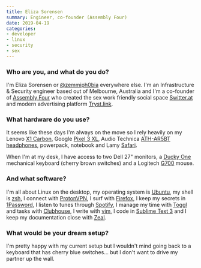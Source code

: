 ```yaml
---
title: Eliza Sorensen
summary: Engineer, co-founder (Assembly Four) 
date: 2019-04-19
categories:
- developer 
- linux
- security
- sex
---
```


### Who are you, and what do you do?

I'm Eliza Sorensen or [@zemmiph0bia](https://twitter.com/zemmiph0bia "Eliza's Twitter account.") everywhere else. I'm an Infrastructure & Security engineer based out of Melbourne, Australia and I'm a co-founder of [Assembly Four](https://assemblyfour.com/ "A sex worker and technologist collective.") who created the sex work friendly social space [Switter.at](https://switter.at/ "A sex worker-friendly Mastodon service (possibly NSFW).") and modern advertising platform [Tryst.link](https://tryst.link/ "An escorts advertising platform (possibly NSFW).").

### What hardware do you use?

It seems like these days I'm always on the move so I rely heavily on my Lenovo [X1 Carbon][thinkpad-x1-carbon], Google [Pixel 3 XL][pixel-3-xl], Audio Technica [ATH-AR5BT headphones][ath-ar5bt], powerpack, notebook and Lamy [Safari][safari-rollerball].

When I'm at my desk, I have access to two Dell 27" monitors, a [Ducky One][ducky-one] mechanical keyboard (cherry brown switches) and a Logitech [G700][wireless-gaming-mouse-g700] mouse.

### And what software?

I'm all about Linux on the desktop, my operating system is [Ubuntu][], my shell is [zsh][], I connect with [ProtonVPN][], I surf with [Firefox][], I keep my secrets in [1Password][], I listen to tunes through [Spotify][], I manage my time with [Toggl][] and tasks with [Clubhouse][], I write with [vim][], I code in [Sublime Text 3][sublime-text] and I keep my documentation close with [Zeal][]. 

### What would be your dream setup?

I'm pretty happy with my current setup but I wouldn't mind going back to a keyboard that has cherry blue switches... but I don't want to drive my partner up the wall.

[1password]: https://1password.com "Password management software for Mac OS X."
[ath-ar5bt]: http://web.archive.org/web/20211021053346/https://sea.audio-technica.com/products/headphones/lifestyle/all-earphones/ath-ar5bt "On-ear wireless headphones."
[clubhouse]: https://www.shortcut.com:443/ "A project managment software service."
[ducky-one]: http://web.archive.org/web/20220707141904/https://www.duckychannel.com.tw/page-en/ducky-one/ "A mechanical keyboard."
[firefox]: https://www.mozilla.org/en-US/firefox/new/ "A cross-platform open-source web browser."
[pixel-3-xl]: https://en.wikipedia.org/wiki/Pixel_3 "A 6.3 inch Android smartphone."
[protonvpn]: https://en.wikipedia.org/wiki/ProtonVPN "A VPN provider."
[safari-rollerball]: http://web.archive.org/web/20230816083116/https://www.lamy.com/en/lamy-safari/ "A pen."
[spotify]: https://open.spotify.com/__noul__?pfhp=2c2ccb58-8a92-4713-a1c0-8b43b3090b49 "A music streaming service."
[sublime-text]: http://www.sublimetext.com/ "A coder's text editor."
[thinkpad-x1-carbon]: http://web.archive.org/web/20201225130617/https://www.lenovo.com/us/en/laptops/thinkpad/thinkpad-x/ThinkPad-X1-Carbon-5th-Generation/p/22TP2TXX15G "A lightweight PC laptop with a 14 inch screen."
[toggl]: https://toggl.com/ "A time tracking service."
[ubuntu]: https://ubuntu.com/ "A Unix distribution."
[vim]: https://www.vim.org/ "A command-line text editor."
[wireless-gaming-mouse-g700]: http://web.archive.org/web/20190506062838/https://support.logitech.com/en_us/product/wireless-gaming-mouse-g700 "A wireless gaming mouse."
[zeal]: https://zealdocs.org/ "An offline developer documentation viewer."
[zsh]: https://www.zsh.org/ "An interactive shell and scripting language."
